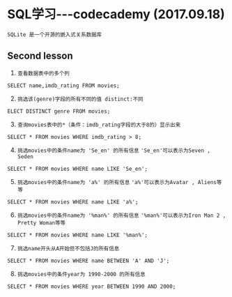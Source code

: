 # SQL学习---codecademy (2017.09.18)
`SQLite 是一个开源的嵌入式关系数据库`
## Second lesson
1. `查看数据表中的多个列`
```
SELECT name,imdb_rating FROM movies;
```
2. `挑选该(genre)字段的所有不同的值 distinct:不同`
```
ELECT DISTINCT genre FROM movies;
```
3. `查询movies表中的*（条件：imdb_rating字段的大于8的）显示出来`
```
SELECT * FROM movies WHERE imdb_rating > 8;
```
4. `挑选movies中的条件name为 'Se_en' 的所有信息`  `'Se_en'可以表示为Seven , Seden`
```
SELECT * FROM movies WHERE name LIKE 'Se_en';
```
5. `挑选movies中的条件name为 'a%' 的所有信息`  `'a%'可以表示为Avatar , Aliens等等`
```
SELECT * FROM movies WHERE name LIKE 'a%';
```
6. `挑选movies中的条件name为 '%man%' 的所有信息`  `'%man%'可以表示为Iron Man 2 , Pretty Woman等等`
```
SELECT * FROM movies WHERE name LIKE '%man%';
```
7. `挑选name开头从A开始但不包括J的所有信息`
```
SELECT * FROM movies WHERE name BETWEEN 'A' AND 'J';
```
8. `挑选movies中的条件year为 1990-2000 的所有信息` 
```
SELECT * FROM movies WHERE year BETWEEN 1990 AND 2000;
```